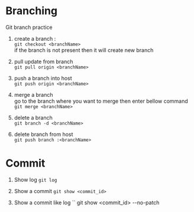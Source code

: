 # Branching
Git branch practice

1. create a branch : </br>
``` git checkout <branchName> ``` </br>
if the branch <branchName> is not present then it will create new branch 

2. pull update from branch </br>
``` git pull origin <branchName> ```

3. push a branch into host </br>
``` git push origin <branchName> ```

4. merge a branch </br>
go to the branch where you want to merge then enter bellow command </br>
`` git merge <branchName> ``

5. delete a branch </br>
``` git branch -d <branchName> ```

6. delete branch from host </br> 
`` git push branch :<branchName> ``

# Commit 
1. Show log 
`` git log ``

2. Show a commit 
`` git show <commit_id> ``

3. Show a commit like log
`` git show <commit_id> --no-patch
